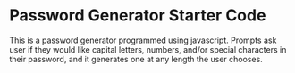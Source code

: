 # Password Generator Starter Code
This is a password generator programmed using javascript. Prompts ask user if they would like capital letters, numbers, and/or special characters in their password, and it generates one at any length the user chooses.
